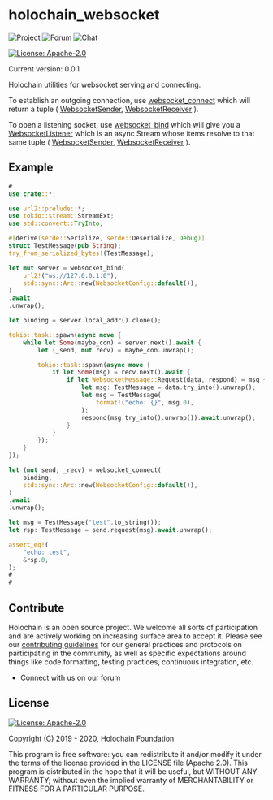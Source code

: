 # holochain_websocket

[![Project](https://img.shields.io/badge/project-holochain-blue.svg?style=flat-square)](http://holochain.org/)
[![Forum](https://img.shields.io/badge/chat-forum%2eholochain%2enet-blue.svg?style=flat-square)](https://forum.holochain.org)
[![Chat](https://img.shields.io/badge/chat-chat%2eholochain%2enet-blue.svg?style=flat-square)](https://chat.holochain.org)

[![License: Apache-2.0](https://img.shields.io/badge/License-Apache%202.0-blue.svg)](https://www.apache.org/licenses/LICENSE-2.0)

Current version: 0.0.1

Holochain utilities for websocket serving and connecting.

To establish an outgoing connection, use [websocket_connect](fn.websocket_connect.html)
which will return a tuple (
[WebsocketSender](struct.WebsocketSender.html),
[WebsocketReceiver](struct.WebsocketReceiver.html)
).

To open a listening socket, use [websocket_bind](fn.websocket_bind.html)
which will give you a [WebsocketListener](struct.WebsocketListener.html)
which is an async Stream whose items resolve to that same tuple (
[WebsocketSender](struct.WebsocketSender.html),
[WebsocketReceiver](struct.WebsocketReceiver.html)
).

## Example

```rust
#
use crate::*;

use url2::prelude::*;
use tokio::stream::StreamExt;
use std::convert::TryInto;

#[derive(serde::Serialize, serde::Deserialize, Debug)]
struct TestMessage(pub String);
try_from_serialized_bytes!(TestMessage);

let mut server = websocket_bind(
    url2!("ws://127.0.0.1:0"),
    std::sync::Arc::new(WebsocketConfig::default()),
)
.await
.unwrap();

let binding = server.local_addr().clone();

tokio::task::spawn(async move {
    while let Some(maybe_con) = server.next().await {
        let (_send, mut recv) = maybe_con.unwrap();

        tokio::task::spawn(async move {
            if let Some(msg) = recv.next().await {
                if let WebsocketMessage::Request(data, respond) = msg {
                    let msg: TestMessage = data.try_into().unwrap();
                    let msg = TestMessage(
                        format!("echo: {}", msg.0),
                    );
                    respond(msg.try_into().unwrap()).await.unwrap();
                }
            }
        });
    }
});

let (mut send, _recv) = websocket_connect(
    binding,
    std::sync::Arc::new(WebsocketConfig::default()),
)
.await
.unwrap();

let msg = TestMessage("test".to_string());
let rsp: TestMessage = send.request(msg).await.unwrap();

assert_eq!(
    "echo: test",
    &rsp.0,
);
#
#
```

## Contribute
Holochain is an open source project.  We welcome all sorts of participation and are actively working on increasing surface area to accept it.  Please see our [contributing guidelines](/CONTRIBUTING.md) for our general practices and protocols on participating in the community, as well as specific expectations around things like code formatting, testing practices, continuous integration, etc.

* Connect with us on our [forum](https://forum.holochain.org)

## License
[![License: Apache-2.0](https://img.shields.io/badge/License-Apache%202.0-blue.svg)](https://www.apache.org/licenses/LICENSE-2.0)

Copyright (C) 2019 - 2020, Holochain Foundation

This program is free software: you can redistribute it and/or modify it under the terms of the license
provided in the LICENSE file (Apache 2.0).  This program is distributed in the hope that it will be useful,
but WITHOUT ANY WARRANTY; without even the implied warranty of MERCHANTABILITY or FITNESS FOR A PARTICULAR
PURPOSE.
